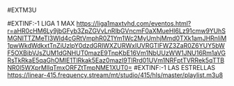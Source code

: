 #EXTM3U


#EXTINF:-1 LIGA 1 MAX
https://liga1maxtvhd.com/eventos.html?r=aHR0cHM6Ly9jbGFyb3ZpZGVvLnRlbGVncmF0aXMueHl6Lz91cmw9YUhSMGNITTZMeTl3Wld4cGRtVmphR0Z1Ym1Wc2MyUmhjMmd0TXk1amJHRnliM1pwWkdWdkxtTnZiUzlpY0dzdGRIWXZURWxIUVRGTlFWZ3ZaR0Z6YUY5bWF5OXBibVJsZUM1dGNHUT0mazE9TnpKbE16Vm1NbUUzWW1JNU16Rm1aVGRsTkRkaE5qaGhOMlE1TlRkak5Eaz0mazI9TlRrd01UVm1NRFptTVRRek5qTTBNR0l5WXprMllqTmxORFZtTmpNME1XUT0=
#EXTINF:-1 LAS ESTRELLAS
https://linear-415.frequency.stream/mt/studio/415/hls/master/playlist.m3u8
